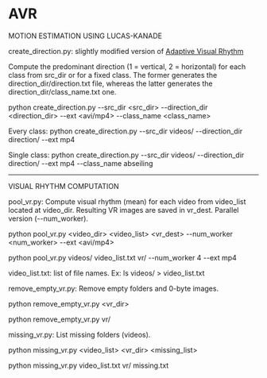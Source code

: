 # AVR
MOTION ESTIMATION USING LUCAS-KANADE 


create_direction.py: slightly modified version of [Adaptive Visual Rhythm](https://github.com/darwinTC/Adaptive-Visual-Rhythms-for-Action-Recognition.git)

Compute the predominant direction (1 = vertical, 2 = horizontal) for each class from src_dir or for a fixed class. The former generates the direction_dir/direction.txt file, whereas the latter generates the direction_dir/class_name.txt one.

python create_direction.py --src_dir <src_dir> --direction_dir <direction_dir> --ext <avi/mp4> --class_name <class_name>

Every class: python create_direction.py --src_dir videos/ --direction_dir direction/ --ext mp4

Single class: python create_direction.py --src_dir videos/ --direction_dir direction/ --ext mp4 --class_name abseiling

----

VISUAL RHYTHM COMPUTATION

pool_vr.py: Compute visual rhythm (mean) for each video from video_list located at video_dir. Resulting VR images are saved in vr_dest. Parallel version (--num_worker).

python pool_vr.py <video_dir> <video_list> <vr_dest> --num_worker <num_worker> --ext <avi/mp4>

python pool_vr.py videos/ video_list.txt vr/ --num_worker 4 --ext mp4

video_list.txt: list of file names. Ex: ls videos/ > video_list.txt

remove_empty_vr.py: Remove empty folders and 0-byte images.

python remove_empty_vr.py <vr_dir>

python remove_empty_vr.py vr/


missing_vr.py: List missing folders (videos).

python missing_vr.py <video_list> <vr_dir> <missing_list>

python missing_vr.py video_list.txt vr/ missing.txt










